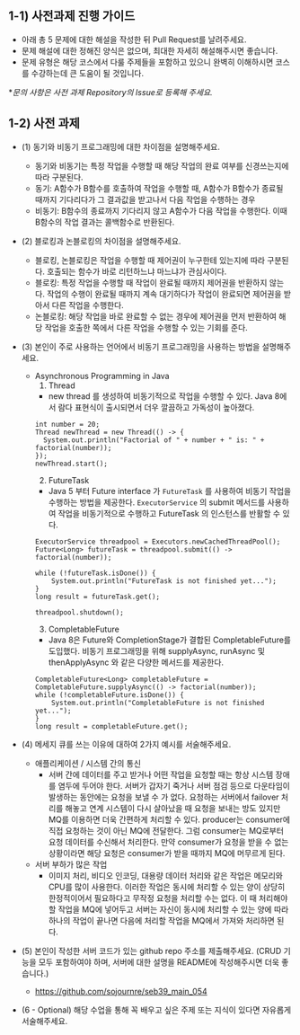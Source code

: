 ## 1-1) 사전과제 진행 가이드

- 아래 총 5 문제에 대한 해설을 작성한 뒤 Pull Request를 날려주세요.
- 문제 해설에 대한 정해진 양식은 없으며, 최대한 자세히 해설해주시면 좋습니다.
- 문제 유형은 해당 코스에서 다룰 주제들을 포함하고 있으니 완벽히 이해하시면 코스를 수강하는데 큰 도움이 될 것입니다.

**문의 사항은 사전 과제 Repository의 Issue로 등록해 주세요.*
  


## 1-2) 사전 과제

- (1) 동기와 비동기 프로그래밍에 대한 차이점을 설명해주세요.
  - 동기와 비동기는 특정 작업을 수행할 때 해당 작업의 완료 여부를 신경쓰는지에 따라 구분된다.
  - 동기: A함수가 B함수를 호출하여 작업을 수행할 때, A함수가 B함수가 종료될 때까지 기다리다가 그 결과값을 받고나서 다음 작업을 수행하는 경우
  - 비동기: B함수의 종료까지 기다리지 않고 A함수가 다음 작업을 수행한다. 이때 B함수의 작업 결과는 콜백함수로 반환된다.
 
- (2) 블로킹과 논블로킹의 차이점을 설명해주세요.
  - 블로킹, 논블로킹은 작업을 수행할 때 제어권이 누구한테 있는지에 따라 구분된다. 호출되는 함수가 바로 리턴하느냐 마느냐가 관심사이다.
  - 블로킹: 특정 작업을 수행할 때 작업이 완료될 때까지 제어권을 반환하지 않는다. 작업의 수행이 완료될 때까지 계속 대기하다가 작업이 완료되면 제어권을 받아서 다른 작업을 수행한다.
  - 논블로킹: 해당 작업을 바로 완료할 수 없는 경우에 제어권을 먼저 반환하여 해당 작업을 호출한 쪽에서 다른 작업을 수행할 수 있는 기회를 준다.
- (3) 본인이 주로 사용하는 언어에서 비동기 프로그래밍을 사용하는 방법을 설명해주세요.
  - Asynchronous Programming in Java
    1. Thread
      - new thread 를 생성하여 비동기적으로 작업을 수행할 수 있다. Java 8에서 람다 표현식이 출시되면서 더우 깔끔하고 가독성이 높아졌다.
      ```
      int number = 20;
      Thread newThread = new Thread(() -> {
        System.out.println("Factorial of " + number + " is: " + factorial(number));
      });
      newThread.start();
      ```
    2. FutureTask
    - Java 5 부터 Future interface 가 `FutureTask` 를 사용하여 비동기 작업을 수행하는 방법을 제공한다. `ExecutorService` 의 submit 메서드를 사용하여 작업을 비동기적으로 수행하고 FutureTask 의 인스턴스를 반활할 수 있다.
    ```
    ExecutorService threadpool = Executors.newCachedThreadPool();
    Future<Long> futureTask = threadpool.submit(() -> factorial(number));

    while (!futureTask.isDone()) {
        System.out.println("FutureTask is not finished yet..."); 
    } 
    long result = futureTask.get(); 

    threadpool.shutdown();
    ```
    3. CompletableFuture
    - Java 8은 Future와 CompletionStage가 결합된 CompletableFuture를 도입했다. 비동기 프로그래밍을 위해 supplyAsync, runAsync 및 thenApplyAsync 와 같은 다양한 메서드를 제공한다.
    ```
    CompletableFuture<Long> completableFuture = CompletableFuture.supplyAsync(() -> factorial(number));
    while (!completableFuture.isDone()) {
        System.out.println("CompletableFuture is not finished yet...");
    }
    long result = completableFuture.get();
    ```
- (4) 메세지 큐를 쓰는 이유에 대하여 2가지 예시를 서술해주세요.
  - 애플리케이션 / 시스템 간의 통신
    - 서버 간에 데이터를 주고 받거나 어떤 작업을 요청할 때는 항상 시스템 장애를 염두에 두어야 한다. 서버가 갑자기 죽거나 서버 점검 등으로 다운타임이 발생하는 동안에는 요청을 보낼 수 가 없다. 요청하는 서버에서 failover 처리를 해놓고 연계 시스템이 다시 살아났을 때 요청을 보내는 방도 있지만 MQ를 이용하면 더욱 간편하게 처리할 수 있다. producer는 consumer에 직접 요청하는 것이 아닌 MQ에 전달한다. 그럼 consumer는 MQ로부터 요청 데이터를 수신해서 처리한다. 만약 consumer가 요청을 받을 수 없는 상황이라면 해당 요청은 consumer가 받을 때까지 MQ에 머무르게 된다.
  - 서버 부하가 많은 작업
    - 이미지 처리, 비디오 인코딩, 대용량 데이터 처리와 같은 작업은 메모리와 CPU를 많이 사용한다. 이러한 작업은 동시에 처리할 수 있는 양이 상당히 한정적이어서 필요하다고 무작정 요청을 처리할 수는 없다. 이 때 처리해야 할 작업을 MQ에 넣어두고 서버는 자신이 동시에 처리할 수 있는 양에 따라 하나의 작업이 끝나면 다음에 처리할 작업을 MQ에서 가져와 처리하면 된다.
    
- (5) 본인이 작성한 서버 코드가 있는 github repo 주소를 제출해주세요. (CRUD 기능을 모두 포함하여야 하며, 서버에 대한 설명을 README에 작성해주시면 더욱 좋습니다.) 
  - https://github.com/sojournre/seb39_main_054
- (6 - Optional) 해당 수업을 통해 꼭 배우고 싶은 주제 또는 지식이 있다면 자유롭게 서술해주세요.
